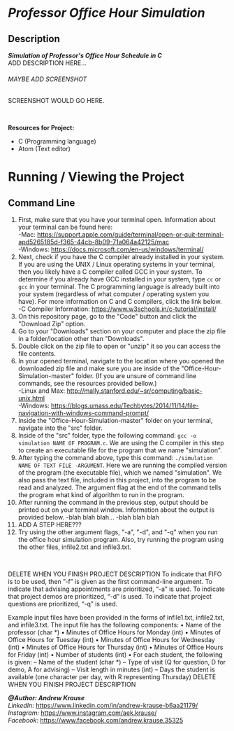 # *Professor Office Hour Simulation*

## Description
**_Simulation of Professor's Office Hour Schedule in C_** <br/>
ADD DESCRIPTION HERE...

###### MAYBE ADD SCREENSHOT
SCREENSHOT WOULD GO HERE.
<p>&nbsp;</p>

**Resources for Project:**
- C (Programming language)
- Atom (Text editor)

# Running / Viewing the Project
## Command Line
1. First, make sure that you have your terminal open. Information about your terminal can be found here:<br/>
   -Mac: https://support.apple.com/guide/terminal/open-or-quit-terminal-apd5265185d-f365-44cb-8b09-71a064a42125/mac<br/>
   -Windows: https://docs.microsoft.com/en-us/windows/terminal/
2. Next, check if you have the C compiler already installed in your system. If you are using the UNIX / Linux operating systems in your terminal, then you likely have a C compiler called GCC in your system. To determine if you already have GCC installed in your system, type `cc` or `gcc` in your terminal. The C programming language is already built into your system (regardless of what computer / operating system you have). For more information on C and C compilers, click the link below. <br/>
   -C Compiler Information: https://www.w3schools.in/c-tutorial/install/
3. On this repository page, go to the "Code" button and click the "Download Zip" option.
4. Go to your "Downloads" section on your computer and place the zip file in a folder/location other than "Downloads".
5. Double click on the zip file to open or "unzip" it so you can access the file contents.
6. In your opened terminal, navigate to the location where you opened the downloaded zip file and make sure you are inside of the "Office-Hour-Simulation-master" folder. (If you are unsure of command line commands, see the resources provided bellow.)<br/>
   -Linux and Max: http://mally.stanford.edu/~sr/computing/basic-unix.html<br/>
   -Windows: https://blogs.umass.edu/Techbytes/2014/11/14/file-navigation-with-windows-command-prompt/
7. Inside the "Office-Hour-Simulation-master" folder on your terminal, navigate into the "src" folder.
8. Inside of the "src" folder, type the following command: `gcc -o simulation NAME OF PROGRAM.c`. We are using the C compiler in this step to create an executable file for the program that we name "simulation".
9. After typing the command above, type this command: `./simulation NAME OF TEXT FILE -ARGUMENT`. Here we are running the compiled version of the program (the executable file), which we named "simulation". We also pass the text file, included in this project, into the program to be read and analyzed. The argument flag at the end of the command tells the program what kind of algorithm to run in the program.
10. After running the command in the previous step, output should be printed out on your terminal window. Information about the output is provided below.
    -blah blah blah...
    -blah blah blah
11. ADD A STEP HERE???
12. Try using the other argument flags, "-a", "-d", and "-q" when you run the office hour simulation program. Also, try running the program using the other files, infile2.txt and infile3.txt.

<p>&nbsp;</p>





DELETE WHEN YOU FINISH PROJECT DESCRIPTION
To indicate that FIFO is to be used, then ”-f” is given as the first command-line argument. To indicate that advising appointments are prioritized, “-a” is used. To indicate that project demos are prioritized, “-d” is used. To indicate that project questions are prioritized, “-q” is used.

Example input files have been provided in the forms of infile1.txt, infile2.txt, and infile3.txt.
The input file has the following components:
• Name of the professor (char *)
• Minutes of Office Hours for Monday (int)
• Minutes of Office Hours for Tuesday (int)
• Minutes of Office Hours for Wednesday (int)
• Minutes of Office Hours for Thursday (int)
• Minutes of Office Hours for Friday (int)
• Number of students (int)
• For each student, the following is given:
– Name of the student (char *)
– Type of visit (Q for question, D for demo, A for advising)
– Visit length in minutes (int)
– Days the student is available (one character per day, with R representing Thursday)
DELETE WHEN YOU FINISH PROJECT DESCRIPTION






**_@Author: Andrew Krause_** <br/>
*LinkedIn:* https://www.linkedin.com/in/andrew-krause-b6aa21179/ <br/>
*Instagram:* https://www.instagram.com/aek.krause/ <br/>
*Facebook:* https://www.facebook.com/andrew.krause.35325

